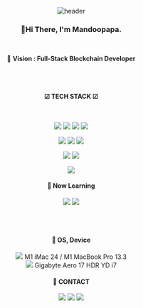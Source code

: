 <div align=center>
  
![header](https://capsule-render.vercel.app/api?type=waving&color=timeGradient&height=280&section=header&text=Mandoopapa&fontSize=80&animation=fadeIn)

### 👋Hi There, I'm Mandoopapa.

  <br>
  
🎯 **Vision : Full-Stack Blockchain Developer**
  
  <br><br>
  
#### ☑ TECH STACK ☑

  <br>
  
  <img src="https://img.shields.io/badge/-HTML-orange?style=flat-square&logo=html5&logoColor=black"/> <img src="https://img.shields.io/badge/-CSS-1572B6?style=flat-square&logo=css3&logoColor=white"/> <img src="https://img.shields.io/badge/-Javascript-F7DF1E?style=flat-square&logo=javascript&logoColor=black"/> <img src="https://img.shields.io/badge/-React-61DAFB?style=flat-square&logo=react&logoColor=black"/>
  
  <img src="https://img.shields.io/badge/-GO%20LANG-00ADD8?style=flat-square&logo=Go&logoColor=white"/>  <img src="https://img.shields.io/badge/-Python-3776AB?style=flat-square&logo=python&logoColor=white"/> <img src="https://img.shields.io/badge/-NodeJS-339933?style=flat-square&logo=node.js&logoColor=white"/>
  
   <img src="https://img.shields.io/badge/-AWS-yellow?style=flat-square&logo=Amazon aws&logoColor=black"/> <img src="https://img.shields.io/badge/-Heroku-430098?style=flat-square&logo=Heroku&logoColor=white"/>
  
  <img src="https://img.shields.io/badge/-Flutter-02569B?style=flat-square&logo=flutter&logoColor=white"/>
  
  <br>
  
#### 📖  Now Learning
 <img src="https://img.shields.io/badge/-Swift-F05138?style=flat-square&logo=swift&logoColor=white"/> <img src="https://img.shields.io/badge/-Solidity-363636?style=flat-square&logo=solidity&logoColor=white"/>
  
  <br><br>

#### 📖  OS, Device
  <img src="https://img.shields.io/badge/-macos-000000?style=flat-square&logo=macos&logoColor=white"/>      M1 iMac 24 / M1 MacBook Pro 13.3
  <br>
   <img src="https://img.shields.io/badge/-windows-0078D6?style=flat-square&logo=windows&logoColor=white"/>   Gigabyte Aero 17 HDR YD i7 

#### 📲 CONTACT

<a href="mailto:jslee@futuresense.co.kr"><img src="https://img.shields.io/badge/-jslee@futuresense.co.kr-EA4335?style=flat-square&logo=gmail&logoColor=white"/></a>
<a href="https://mdpapa.tistory.com"><img src="https://img.shields.io/badge/-ITBlog-black?style=flat-square&logo=dev.to&logoColor=white"/></a>
<a href="https://www.linkedin.com/in/jae-seong-lee-7550b152/"><img src="https://img.shields.io/badge/-LinkedIn-0A66C2?style=flat-square&logo=linkedin&logoColor=white" /></a> 
</div>

  
<br>
